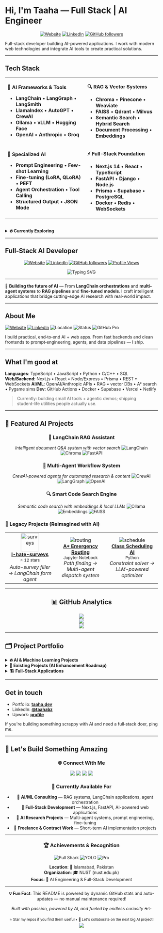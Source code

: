 <!-- markdownlint-disable -->

# Hi, I'm Taaha — Full Stack | AI Engineer

<div align="center">

[![Website](https://img.shields.io/badge/Portfolio-taaha.dev-FF6B6B?style=for-the-badge&logo=firefoxbrowser&logoColor=white)](http://taaha.dev)
[![LinkedIn](https://img.shields.io/badge/LinkedIn-taahabz-0077B5?style=for-the-badge&logo=linkedin&logoColor=white)](https://www.linkedin.com/in/taahabz)
[![GitHub followers](https://img.shields.io/github/followers/taahabz?logo=github&style=for-the-badge&color=0891b2&labelColor=1c1917)](https://www.github.com/taahabz)

</div>

Full-stack developer building AI-powered applications. I work with modern web technologies and integrate AI tools to create practical solutions.

---

## Tech Stack

<div align="center">


<table>
<tr>
<td>

**🤖 AI Frameworks & Tools**
- **LangChain** • **LangGraph** • **LangSmith**
- **LlamaIndex** • **AutoGPT** • **CrewAI**
- **Ollama** • **vLLM** • **Hugging Face**
- **OpenAI** • **Anthropic** • **Groq**

</td>
<td>

**🔍 RAG & Vector Systems**
- **Chroma** • **Pinecone** • **Weaviate**
- **FAISS** • **Qdrant** • **Milvus**
- **Semantic Search** • **Hybrid Search**
- **Document Processing** • **Embeddings**

</td>
</tr>
<tr>
<td>

**🎯 Specialized AI**
- **Prompt Engineering** • **Few-shot Learning**
- **Fine-tuning (LoRA, QLoRA)** • **PEFT**
- **Agent Orchestration** • **Tool Calling**
- **Structured Output** • **JSON Mode**

</td>
<td>

**⚡ Full-Stack Foundation**
- **Next.js 14** • **React** • **TypeScript**
- **FastAPI** • **Django** • **Node.js**
- **Prisma** • **Supabase** • **PostgreSQL**
- **Docker** • **Redis** • **WebSockets**

</td>
</tr>
</table>

</div>

  <br>

<details>
<summary><strong>🔥 Currently Exploring</strong></summary>

- **Multi-Agent Systems** with CrewAI and AutoGen
- **Graph-based RAG** with LangGraph state machines  
- **Local LLM deployment** with Ollama and vLLM
- **AI-powered code generation** and automation
- **Vector database optimization** for production RAG systems

</details>

</div>

---

## Full‑Stack AI Developer

<div align="center">

[![Website](https://img.shields.io/badge/🌐_Portfolio-taaha.dev-FF6B6B?style=for-the-badge&logo=firefoxbrowser&logoColor=white)](http://taaha.dev)
[![LinkedIn](https://img.shields.io/badge/LinkedIn-taahabz-0077B5?style=for-the-badge&logo=linkedin&logoColor=white)](https://www.linkedin.com/in/taahabz)
[![GitHub followers](https://img.shields.io/github/followers/taahabz?logo=github&style=for-the-badge&color=0891b2&labelColor=1c1917)](https://www.github.com/taahabz)
[![Profile Views](https://komarev.com/ghpvc/?username=taahabz&label=Profile%20views&color=0e75b6&style=for-the-badge)](https://github.com/taahabz)

</div>

<div align="center">
  <img src="https://readme-typing-svg.herokuapp.com?font=Fira+Code&pause=1000&color=3B82F6&center=true&vCenter=true&width=600&lines=AI+Engineer+%26+Full-Stack+Developer;Building+LangChain+%26+LangGraph+Applications;RAG+Systems+%7C+AI+Agents+%7C+Vector+Databases;Prompt+Engineering+%7C+Fine-tuning+%7C+MLOps" alt="Typing SVG" />
</div>

---


🚀 **Building the future of AI** — From **LangChain orchestrations** and **multi-agent systems** to **RAG pipelines** and **fine-tuned models**. I craft intelligent applications that bridge cutting-edge AI research with real-world impact.

---

## About Me

[![Website](https://img.shields.io/badge/website-taaha.dev-informational)](https://taaha.dev)
[![LinkedIn](https://img.shields.io/badge/LinkedIn-taahabz-blue)](https://www.linkedin.com/in/taahabz)
![Location](https://img.shields.io/badge/Islamabad-Pakistan-success)
![Status](https://img.shields.io/badge/NUST-CS-blueviolet)
![GitHub Pro](https://img.shields.io/badge/GitHub-Pro-black)

I build practical, end‑to‑end AI + web apps. From fast backends and clean frontends to prompt‑engineering, agents, and data pipelines — I ship.

---

## What I'm good at

**Languages**: TypeScript • JavaScript • Python • C/C++ • SQL
**Web/Backend**: Next.js • React • Node/Express • Prisma • REST • WebSockets
**AI/ML**: OpenAI/Anthropic APIs • RAG • vector DBs • A\* search • Pygame sims
**Dev**: GitHub Actions • Docker • Supabase • Vercel • Netlify

> Currently: building small AI tools + agentic demos; shipping student‑life utilities people actually use.

---

## 🎯 Featured AI Projects

<div align="center">

### 🧠 **LangChain RAG Assistant**
*Intelligent document Q&A system with vector search*
![LangChain](https://img.shields.io/badge/LangChain-1C3C3C?style=flat-square&logo=langchain&logoColor=white)
![Chroma](https://img.shields.io/badge/Chroma-FF6B35?style=flat-square)
![FastAPI](https://img.shields.io/badge/FastAPI-009688?style=flat-square&logo=fastapi&logoColor=white)

### 🤖 **Multi-Agent Workflow System** 
*CrewAI-powered agents for automated research & content*
![CrewAI](https://img.shields.io/badge/CrewAI-FF4B4B?style=flat-square)
![LangGraph](https://img.shields.io/badge/LangGraph-00D4AA?style=flat-square)
![OpenAI](https://img.shields.io/badge/OpenAI-412991?style=flat-square&logo=openai&logoColor=white)

### 🔍 **Smart Code Search Engine**
*Semantic code search with embeddings & local LLMs*
![Ollama](https://img.shields.io/badge/Ollama-000000?style=flat-square)
![Embeddings](https://img.shields.io/badge/Embeddings-4285F4?style=flat-square)
![FAISS](https://img.shields.io/badge/FAISS-326CE5?style=flat-square)

</div>

### 🚀 **Legacy Projects (Reimagined with AI)**

<table>
<tr>
<td align="center">
  <img src="https://github.com/taahabz/I-hate-surveys/raw/main/icon.png" width="60" height="60" alt="surveys"/>
  <br>
  <strong><a href="https://github.com/taahabz/I-hate-surveys">I-hate-surveys</a></strong>
  <br>
  <sub>⭐ 12 stars</sub>
  <br>
  <em>Auto-survey filler → LangChain form agent</em>
</td>
<td align="center">
  <img src="https://img.icons8.com/fluency/60/route.png" alt="routing"/>
  <br>
  <strong><a href="https://github.com/taahabz/AStarEmergencyRouting">A* Emergency Routing</a></strong>
  <br>
  <sub>Jupyter Notebook</sub>
  <br>
  <em>Path finding → Multi-agent dispatch system</em>
</td>
<td align="center">
  <img src="https://img.icons8.com/fluency/60/calendar.png" alt="schedule"/>
  <br>
  <strong><a href="https://github.com/taahabz/Class-Scheduling-Ai">Class Scheduling AI</a></strong>
  <br>
  <sub>Python</sub>
  <br>
  <em>Constraint solver → LLM-powered optimizer</em>
</td>
</tr>
</table>

---

<div align="center">


## 📊 GitHub Analytics

![](https://github-readme-stats.vercel.app/api?username=taahabz&theme=dark&hide_border=false&include_all_commits=true&count_private=true)<br/>
![](https://nirzak-streak-stats.vercel.app/?user=taahabz&theme=dark&hide_border=false)<br/>
![](https://github-readme-stats.vercel.app/api/top-langs/?username=taahabz&theme=dark&hide_border=false&include_all_commits=true&count_private=true&layout=compact)

</div>

---

## 🗂️ Project Portfolio

<details>
<summary><strong>🔥 AI & Machine Learning Projects</strong></summary>

| Project | Description | Tech Stack | Status |
|---------|-------------|------------|--------|
| **LangChain RAG System** | Document Q&A with semantic search | `LangChain` `Chroma` `FastAPI` | 🚧 In Progress |
| **Multi-Agent CrewAI** | Automated research agents | `CrewAI` `LangGraph` `OpenAI` | 🔄 Planning |
| **Local LLM Chat** | Ollama-powered chat interface | `Ollama` `Streamlit` `Python` | 💡 Concept |
| **AI Code Assistant** | Context-aware coding helper | `LangChain` `GitHub API` `RAG` | 📝 Design |

</details>

<details>
<summary><strong>🎯 Existing Projects (AI Enhancement Roadmap)</strong></summary>

| Project | Current State | AI Enhancement Plan | Impact |
|---------|---------------|-------------------|---------|
| **[I-hate-surveys](https://github.com/taahabz/I-hate-surveys)** | Manual automation scripts | LangChain agent for intelligent form parsing | 🚀 High |
| **[Emergency Routing](https://github.com/taahabz/AStarEmergencyRouting)** | A* pathfinding simulation | Multi-agent dispatch with real-time optimization | 🎯 Medium |
| **[Class Scheduling](https://github.com/taahabz/Class-Scheduling-Ai)** | Basic constraint solver | LLM-powered preference understanding | 💡 Medium |
| **[Weather App](https://github.com/taahabz/mosam-app-source)** | Simple weather display | Conversational weather assistant | 🌟 Low |

</details>

<details>
<summary><strong>🏗️ Full-Stack Applications</strong></summary>

| Project | Description | Tech Stack | Live Demo |
|---------|-------------|------------|-----------|
| **[NUST Bites](https://github.com/taahabz/nustbites)** | University food ordering system | `HTML` `CSS` `JavaScript` | 🔗 Local |
| **[Mess Menu](https://github.com/fatehmehmood123/Mess-Menu)** | Hostel meal tracker (contributor) | `JavaScript` `Node.js` | ⭐ 5 stars |
| **Portfolio Website** | Personal developer portfolio | `Next.js` `TailwindCSS` | 🌐 [taaha.dev](http://taaha.dev) |

</details>

---

## Get in touch

* Portfolio: **[taaha.dev](https://taaha.dev)**
* LinkedIn: **[@taahabz](https://www.linkedin.com/in/taahabz)**
* Upwork: **[profile](https://www.upwork.com/freelancers/~01811e83b373efbf2f)**

If you're building something scrappy with AI and need a full‑stack doer, ping me.

---

## 🤝 Let's Build Something Amazing

<div align="center">

### 🌐 **Connect With Me**

<p>
<a href="http://taaha.dev"><img src="https://img.shields.io/badge/Portfolio-FF5722?style=for-the-badge&logo=todoist&logoColor=white"/></a>
<a href="https://www.linkedin.com/in/taahabz"><img src="https://img.shields.io/badge/LinkedIn-0077B5?style=for-the-badge&logo=linkedin&logoColor=white"/></a>
<a href="https://www.upwork.com/freelancers/~01811e83b373efbf2f"><img src="https://img.shields.io/badge/UpWork-6FDA44?style=for-the-badge&logo=Upwork&logoColor=white"/></a>
<a href="mailto:taaha@example.com"><img src="https://img.shields.io/badge/Email-D14836?style=for-the-badge&logo=gmail&logoColor=white"/></a>
</p>

### 📍 **Currently Available For**

- 🤖 **AI/ML Consulting** — RAG systems, LangChain applications, agent orchestration
- 🚀 **Full-Stack Development** — Next.js, FastAPI, AI-powered web applications  
- 🔬 **AI Research Projects** — Multi-agent systems, prompt engineering, fine-tuning
- 💼 **Freelance & Contract Work** — Short-term AI implementation projects

</div>

---

<div align="center">

### 🏆 **Achievements & Recognition**

![Pull Shark](https://img.shields.io/badge/🦈_Pull_Shark-GitHub-FF69B4?style=for-the-badge)
![YOLO](https://img.shields.io/badge/🎯_YOLO-Achievement-orange?style=for-the-badge)
![Pro](https://img.shields.io/badge/⚡_GitHub_Pro-Premium-black?style=for-the-badge)

**Location**: 📍 Islamabad, Pakistan  
**Organization**: 🎓 NUST (nust.edu.pk)  
**Focus**: 🤖 AI Engineering & Full-Stack Development

</div>

---

<div align="center">
  
**💡 Fun Fact**: This README is powered by dynamic GitHub stats and auto-updates — no manual maintenance required!

*Built with passion, powered by AI, and fueled by endless curiosity* ☕✨

</div>

<div align="center">
  <sub>⭐ Star my repos if you find them useful • 🔄 Let's collaborate on the next big AI project!</sub>
</div>

<div align="center">
  <img src="https://capsule-render.vercel.app/api?type=waving&color=gradient&height=100&section=footer&text=Let's%20Build%20The%20Future%20Together&fontSize=16&fontAlignY=65&desc=Powered%20by%20AI%20%7C%20Built%20with%20❤️&descAlignY=50&descAlign=50"/>
</div>